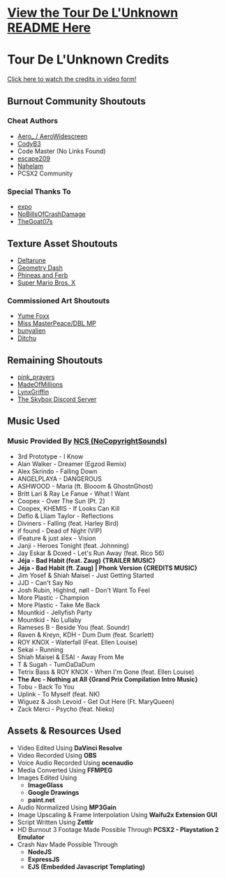 # [View the Tour De L'Unknown README Here](https://docs.google.com/document/d/101Dcee0LFsKS1wRV5NcL41J8eDFsVkxpyYlwV-kghn8/edit?usp=sharing)

# Tour De L'Unknown Credits 
[Click here to watch the credits in video form!]()
## Burnout Community Shoutouts
### Cheat Authors
- [Aero_ / AeroWidescreen](https://github.com/AeroWidescreen)
- [CodyB3](https://github.com/CodyB3)
- Code Master (No Links Found)
- [escape209](https://www.youtube.com/@escape209)
- [Nahelam](https://github.com/Nahelam)
- PCSX2 Community
### Special Thanks To
- [expo](https://www.youtube.com/@expo_yt)
- [NoBillsOfCrashDamage](https://www.youtube.com/@NoBillsOfCrashDamage)
- [TheGoat07s](https://www.youtube.com/channel/UCREkqx-AtKda4YIAwmHN92w)
## Texture Asset Shoutouts
- [Deltarune](https://deltarune.com)
- [Geometry Dash](https://www.youtube.com/channel/UCz_yk8mDSAnxJq0ar66L4sw)
- [Phineas and Ferb](https://en.wikipedia.org/wiki/Phineas_and_Ferb)
- [Super Mario Bros. X](https://www.smbxgame.com)
### Commissioned Art Shoutouts
- [Yume Foxx](https://www.youtube.com/@yumefoxx)
- [Miss MasterPeace/DBL MP](https://missmasterpeace-dblmp.carrd.co)
- [bunyalien](https://linktr.ee/bunyalien)
- [Ditchu](https://ditchu.newgrounds.com)
## Remaining Shoutouts
- [pink_prayers](https://www.instagram.com/pink_prayers/)
- [MadeOfMillions](https://linktr.ee/madeofmillions)
- [LynxGriffin](https://www.tumblr.com/lynxgriffin)
- [The Skybox Discord Server](https://discord.gg/FXh4US7kk6)
## Music Used
### Music Provided By [NCS (NoCopyrightSounds)](https://www.youtube.com/@NoCopyrightSounds)
- 3rd Prototype - I Know
- Alan Walker - Dreamer (Egzod Remix)
- Alex Skrindo - Falling Down
- ANGELPLAYA - DANGEROUS
- ASHWOOD - Maria (ft. Blooom & GhostnGhost)
- Britt Lari & Ray Le Fanue - What I Want
- Coopex - Over The Sun (Pt. 2)
- Coopex, KHEMIS - If Looks Can Kill
- Deflo & Lliam Taylor - Reflections
- Diviners - Falling (feat. Harley Bird)
- if found - Dead of Night (VIP)
- iFeature & just alex - Vision
- Janji - Heroes Tonight (feat. Johnning)
- Jay Eskar & Doxed - Let's Run Away (feat. Rico 56)
- **Jéja - Bad Habit (feat. Zaug) {TRAILER MUSIC}**
- **Jéja - Bad Habit (ft. Zaug) | Phonk Version {CREDITS MUSIC}**
- Jim Yosef & Shiah Maisel - Just Getting Started
- JJD - Can't Say No
- Josh Rubin, Highlnd, nøll - Don't Want To Feel
- More Plastic - Champion
- More Plastic - Take Me Back
- Mountkid - Jellyfish Party
- Mountkid - No Lullaby
- Rameses B - Beside You (feat. Soundr)
- Raven & Kreyn, KDH - Dum Dum (feat. Scarlett)
- ROY KNOX - Waterfall (Feat. Ellen Louise)
- Sekai - Running
- Shiah Maisel & ESAI - Away From Me
- T & Sugah - TumDaDaDum
- Tetrix Bass & ROY KNOX - When I'm Gone (feat. Ellen Louise)
- **The Arc - Nothing at All {Grand Prix Compilation Intro Music}**
- Tobu - Back To You
- Uplink - To Myself (feat. NK)
- Wiguez & Josh Levoid - Get Out Here (Ft. MaryQueen)
- Zack Merci - Psycho (feat. Nieko)
## Assets & Resources Used
- Video Edited Using **DaVinci Resolve**
- Video Recorded Using **OBS**
- Voice Audio Recorded Using **ocenaudio**
- Media Converted Using **FFMPEG**
- Images Edited Using
    - **ImageGlass**
    - **Google Drawings**
    - **paint\.net**
- Audio Normalized Using **MP3Gain**
- Image Upscaling & Frame Interpolation Using **Waifu2x Extension GUI**
- Script Written Using **Zettlr**
- HD Burnout 3 Footage Made Possible Through **PCSX2 - Playstation 2 Emulator**
- Crash Nav Made Possible Through
    - **NodeJS**
    - **ExpressJS**
    - **EJS (Embedded Javascript Templating)**
